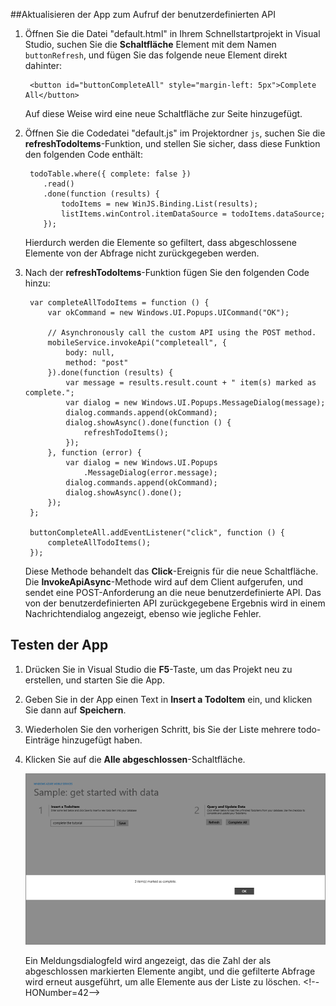 ﻿
##<a name="update-app"></a>Aktualisieren der App zum Aufruf der benutzerdefinierten API

1. Öffnen Sie die Datei "default.html" in Ihrem Schnellstartprojekt in Visual Studio, suchen Sie die **Schaltfläche** Element mit dem Namen `buttonRefresh`, und fügen Sie das folgende neue Element direkt dahinter: 

		<button id="buttonCompleteAll" style="margin-left: 5px">Complete All</button>

	Auf diese Weise wird eine neue Schaltfläche zur Seite hinzugefügt. 

2. Öffnen Sie die Codedatei "default.js" im Projektordner  `js`, suchen Sie die **refreshTodoItems**-Funktion, und stellen Sie sicher, dass diese Funktion den folgenden Code enthält:

	    todoTable.where({ complete: false })
	       .read()
	       .done(function (results) {
	           todoItems = new WinJS.Binding.List(results);
	           listItems.winControl.itemDataSource = todoItems.dataSource;
	       });            

	Hierdurch werden die Elemente so gefiltert, dass abgeschlossene Elemente von der Abfrage nicht zurückgegeben werden.

3. Nach der **refreshTodoItems**-Funktion fügen Sie den folgenden Code hinzu:

		var completeAllTodoItems = function () {
		    var okCommand = new Windows.UI.Popups.UICommand("OK");
		
		    // Asynchronously call the custom API using the POST method. 
		    mobileService.invokeApi("completeall", {
		        body: null,
		        method: "post"
		    }).done(function (results) {
		        var message = results.result.count + " item(s) marked as complete.";
		        var dialog = new Windows.UI.Popups.MessageDialog(message);
		        dialog.commands.append(okCommand);
		        dialog.showAsync().done(function () {
		            refreshTodoItems();
		        });
		    }, function (error) {
		        var dialog = new Windows.UI.Popups
		            .MessageDialog(error.message);
		        dialog.commands.append(okCommand);
		        dialog.showAsync().done();
		    });
		};

        buttonCompleteAll.addEventListener("click", function () {
            completeAllTodoItems();
        });

	Diese Methode behandelt das **Click**-Ereignis für die neue Schaltfläche. Die **InvokeApiAsync**-Methode wird auf dem Client aufgerufen, und sendet eine POST-Anforderung an die neue benutzerdefinierte API. Das von der benutzerdefinierten API zurückgegebene Ergebnis wird in einem Nachrichtendialog angezeigt, ebenso wie jegliche Fehler.

## <a name="test-app"></a>Testen der App

1. Drücken Sie in Visual Studio die **F5**-Taste, um das Projekt neu zu erstellen, und starten Sie die App.

2. Geben Sie in der App einen Text in **Insert a TodoItem** ein, und klicken Sie dann auf **Speichern**.

3. Wiederholen Sie den vorherigen Schritt, bis Sie der Liste mehrere todo-Einträge hinzugefügt haben.

4. Klicken Sie auf die **Alle abgeschlossen**-Schaltfläche.

  	![](./media/mobile-services-windows-store-javascript-call-custom-api/mobile-custom-api-windows-store-completed.png)

	Ein Meldungsdialogfeld wird angezeigt, das die Zahl der als abgeschlossen markierten Elemente angibt, und die gefilterte Abfrage wird erneut ausgeführt, um alle Elemente aus der Liste zu löschen.
\<!--HONumber=42-->
